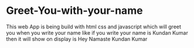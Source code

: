 # Greet-You-with-your-name
This web App is being build with html css and javascript which will greet you when you write your name like if you write your name is Kundan Kumar then it will show on display is Hey Namaste Kundan Kumar
